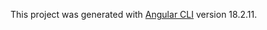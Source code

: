 This project was generated with [Angular CLI](https://github.com/angular/angular-cli) version 18.2.11.

